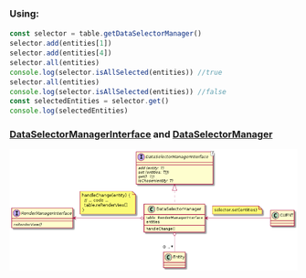 ### Using:

```javascript
const selector = table.getDataSelectorManager()
selector.add(entities[1])
selector.add(entities[4])
selector.all(entities)
console.log(selector.isAllSelected(entities)) //true
selector.all(entities)
console.log(selector.isAllSelected(entities)) //false
const selectedEntities = selector.get()
console.log(selectedEntities)
```

### [DataSelectorManagerInterface](DataSelectorManagerInterface.js) and [DataSelectorManager](DataSelectorManager.js)

![DataSelectorManager](./DataSelectorManager.png)
